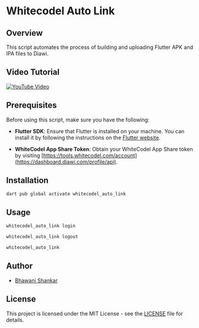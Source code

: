 # Whitecodel Auto Link

## Overview

This script automates the process of building and uploading Flutter APK and IPA files to Diawi.

## Video Tutorial

[![YouTube Video](https://img.youtube.com/vi/uueVxQoJqCQ/sddefault.jpg)](https://www.youtube.com/watch?v=ZCZ2ic0ePlQ)

## Prerequisites

Before using this script, make sure you have the following:

- **Flutter SDK**: Ensure that Flutter is installed on your machine. You can install it by following the instructions on the [Flutter website](https://flutter.dev/docs/get-started/install).

- **WhiteCodel App Share Token**: Obtain your WhiteCodel App Share token by visiting [https://tools.whitecodel.com/account](https://dashboard.diawi.com/profile/api).

## Installation

```baash
dart pub global activate whitecodel_auto_link
```

## Usage

```bash
whitecodel_auto_link login
```
```bash
whitecodel_auto_link logout
```
```bash
whitecodel_auto_link
```

## Author

- [Bhawani Shankar](https://www.linkedin.com/in/bhawani-shankar-mahawar-601777170/)

## License

This project is licensed under the MIT License - see the [LICENSE](https://github.com/whitecodel/whitecodel_auto_link/blob/main/LICENSE) file for details.
